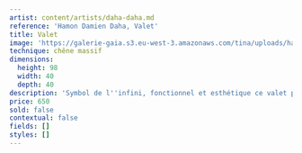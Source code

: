 ```yaml
---
artist: content/artists/daha-daha.md
reference: 'Hamon Damien Daha, Valet'
title: Valet
image: 'https://galerie-gaia.s3.eu-west-3.amazonaws.com/tina/uploads/hamon-damien-daha/valet.jpg'
technique: chêne massif
dimensions:
  height: 98
  width: 40
  depth: 40
description: 'Symbol de l''infini, fonctionnel et esthétique ce valet peut-être peint sur demande '
price: 650
sold: false
contextual: false
fields: []
styles: []
---
```



